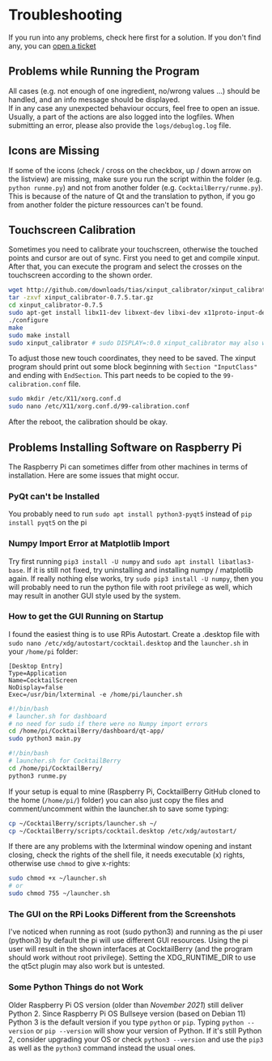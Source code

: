 # Troubleshooting

If you run into any problems, check here first for a solution. If you don't find any, you can [open a ticket](https://github.com/AndreWohnsland/CocktailBerry/issues/new/choose)

## Problems while Running the Program

All cases (e.g. not enough of one ingredient, no/wrong values ...) should be handled, and an info message should be displayed.\
If in any case any unexpected behaviour occurs, feel free to open an issue. Usually, a part of the actions are also logged into the logfiles. When submitting an error, please also provide the `logs/debuglog.log` file.

## Icons are Missing

If some of the icons (check / cross on the checkbox, up / down arrow on the listview) are missing, make sure you run the script within the folder (e.g. `python runme.py`) and not from another folder (e.g. `CocktailBerry/runme.py`). This is because of the nature of Qt and the translation to python, if you go from another folder the picture ressources can't be found.

## Touchscreen Calibration

Sometimes you need to calibrate your touchscreen, otherwise the touched points and cursor are out of sync. First you need to get and compile xinput. After that, you can execute the program and select the crosses on the touchscreen according to the shown order.

```bash
wget http://github.com/downloads/tias/xinput_calibrator/xinput_calibrator-0.7.5.tar.gz
tar -zxvf xinput_calibrator-0.7.5.tar.gz
cd xinput_calibrator-0.7.5
sudo apt-get install libx11-dev libxext-dev libxi-dev x11proto-input-dev
./configure
make
sudo make install
sudo xinput_calibrator # sudo DISPLAY=:0.0 xinput_calibrator may also work
```

To adjust those new touch coordinates, they need to be saved. The xinput program should print out some block beginning with `Section "InputClass"` and ending with `EndSection`. This part needs to be copied to the `99-calibration.conf` file.

```bash
sudo mkdir /etc/X11/xorg.conf.d
sudo nano /etc/X11/xorg.conf.d/99-calibration.conf
```

After the reboot, the calibration should be okay.

## Problems Installing Software on Raspberry Pi

The Raspberry Pi can sometimes differ from other machines in terms of installation. Here are some issues that might occur.

### PyQt can't be Installed

You probably need to run `sudo apt install python3-pyqt5` instead of `pip install pyqt5` on the pi

### Numpy Import Error at Matplotlib Import

Try first running `pip3 install -U numpy` and `sudo apt install libatlas3-base`. If it is still not fixed, try uninstalling and installing numpy / matplotlib again. If really nothing else works, try `sudo pip3 install -U numpy`, then you will probably need to run the python file with root privilege as well, which may result in another GUI style used by the system.

### How to get the GUI Running on Startup

I found the easiest thing is to use RPis Autostart. Create a .desktop file with `sudo nano /etc/xdg/autostart/cocktail.desktop` and the `launcher.sh` in your `/home/pi` folder:

```
[Desktop Entry]
Type=Application
Name=CocktailScreen
NoDisplay=false
Exec=/usr/bin/lxterminal -e /home/pi/launcher.sh
```

```bash
#!/bin/bash
# launcher.sh for dashboard
# no need for sudo if there were no Numpy import errors
cd /home/pi/CocktailBerry/dashboard/qt-app/
sudo python3 main.py
```

```bash
#!/bin/bash
# launcher.sh for CocktailBerry
cd /home/pi/CocktailBerry/
python3 runme.py
```

If your setup is equal to mine (Raspberry Pi, CocktailBerry GitHub cloned to the home (`/home/pi/`) folder) you can also just copy the files and comment/uncomment within the launcher.sh to save some typing:

```bash
cp ~/CocktailBerry/scripts/launcher.sh ~/
cp ~/CocktailBerry/scripts/cocktail.desktop /etc/xdg/autostart/
```

If there are any problems with the lxterminal window opening and instant closing, check the rights of the shell file, it needs executable (x) rights, otherwise use `chmod` to give x-rights:

```bash
sudo chmod +x ~/launcher.sh
# or
sudo chmod 755 ~/launcher.sh
```

### The GUI on the RPi Looks Different from the Screenshots

I've noticed when running as root (sudo python3) and running as the pi user (python3) by default the pi will use different GUI resources. Using the pi user will result in the shown interfaces at CocktailBerry (and the program should work without root privilege). Setting the XDG_RUNTIME_DIR to use the qt5ct plugin may also work but is untested.

### Some Python Things do not Work

Older Raspberry Pi OS version (older than _November 2021_) still deliver Python 2. Since Raspberry Pi OS Bullseye version (based on Debian 11) Python 3 is the default version if you type `python` or `pip`. Typing `python --version` or `pip --version` will show your version of Python. If it's still Python 2, consider upgrading your OS or check `python3 --version` and use the `pip3` as well as the `python3` command instead the usual ones.
